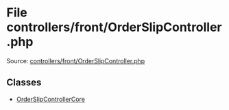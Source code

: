 File controllers/front/OrderSlipController.php
=========

Source: [controllers/front/OrderSlipController.php](https://github.com/PrestaShop/PrestaShop/blob/1.6.0.6/controllers/front/OrderSlipController.php)


Classes
-------

* [OrderSlipControllerCore](class.OrderSlipControllerCore.md)

